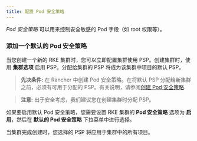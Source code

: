 ```yaml
---
title: 配置 Pod 安全策略
---
```


_Pod 安全策略_ 可以用来控制安全敏感的 Pod 字段（如 root 权限等）。

### 添加一个默认的 Pod 安全策略

当您创建一个新的 RKE 集群时，您可以立即配置集群使用 PSP。创建集群时，使用 **集群选项** 启用 PSP。分配给集群的 PSP 将成为该集群中项目的默认 PSP。

> **先决条件:**
> 在 Rancher 中创建 Pod 安全策略。在将默认 PSP 分配给新集群之前，必须有可用于分配的 PSP。有关说明，请参阅[创建 Pod 安全策略](/docs/admin-settings/pod-security-policies/_index).

> **注意:**
> 出于安全考虑，我们建议您在创建集群时分配 PSP。

如果要启用默认 Pod 安全策略，您需要设置 RKE 集群的 **Pod 安全策略** 选项为 **启用**，然后在 **默认的 Pod 安全策略** 下拉菜单中进行选择。

当集群完成创建时，您选择的 PSP 将应用于集群中的所有项目。
